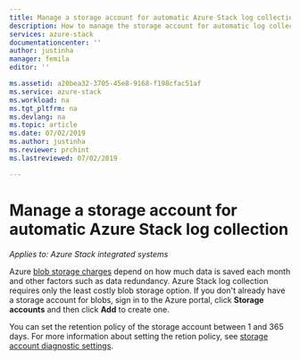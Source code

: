 ```yaml
---
title: Manage a storage account for automatic Azure Stack log collection | Microsoft Docs
description: How to manage the storage account for automatic log collection in Azure Stack Help + Support.
services: azure-stack
documentationcenter: ''
author: justinha
manager: femila
editor: ''

ms.assetid: a20bea32-3705-45e8-9168-f198cfac51af
ms.service: azure-stack
ms.workload: na
ms.tgt_pltfrm: na
ms.devlang: na
ms.topic: article
ms.date: 07/02/2019
ms.author: justinha
ms.reviewer: prchint
ms.lastreviewed: 07/02/2019

---
```

# Manage a storage account for automatic Azure Stack log collection 

*Applies to: Azure Stack integrated systems*

Azure [blob storage charges](https://azure.microsoft.com/pricing/details/storage/blobs/) depend on how much data is saved each month and other factors such as data redundancy. 
Azure Stack log collection requires only the least costly blob storage option. 
If you don't already have a storage account for blobs, sign in to the Azure portal, click **Storage accounts**  and then click **Add** to create one.

You can set the retention policy of the storage account between 1 and 365 days. For more information about setting the retion policy, see [storage account diagnostic settings](https://docs.microsoft.com/azure/azure-monitor/platform/archive-diagnostic-logs#diagnostic-settings). 
